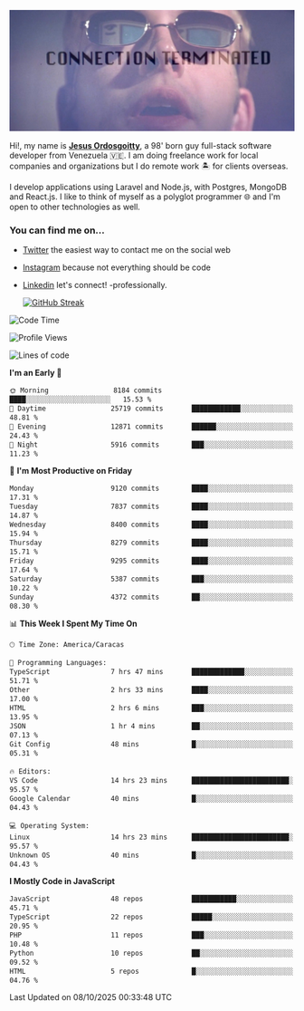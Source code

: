 ![hackers movie reference](./disconnected.jpg)

Hi!, my name is [**Jesus Ordosgoitty**](https://jodaz.dev), a 98' born guy full-stack software developer from Venezuela 🇻🇪. I am doing freelance work for local companies and organizations but I do remote work 🏝️ for clients overseas. 

I develop applications using Laravel and Node.js, with Postgres, MongoDB and React.js. I like to think of myself as a polyglot programmer 🌐 and I'm open to other technologies as well.

### You can find me on...

- [Twitter](https://twitter.com/jodaz_) the easiest way to contact me on the social web
- [Instagram](https://instagram.com/jodaz_) because not everything should be code
- [Linkedin](https://linkedin.com/in/jodaz) let's connect! -professionally.


    [![GitHub Streak](https://streak-stats.demolab.com?user=jodaz&theme=tokyonight)](https://git.io/streak-stats)

<!--START_SECTION:waka-->
![Code Time](http://img.shields.io/badge/Code%20Time-11%2C393%20hrs%206%20mins-blue)

![Profile Views](http://img.shields.io/badge/Profile%20Views-0-blue)

![Lines of code](https://img.shields.io/badge/From%20Hello%20World%20I%27ve%20Written-83.9%20million%20lines%20of%20code-blue)

**I'm an Early 🐤** 

```text
🌞 Morning                8184 commits        ████░░░░░░░░░░░░░░░░░░░░░   15.53 % 
🌆 Daytime                25719 commits       ████████████░░░░░░░░░░░░░   48.81 % 
🌃 Evening                12871 commits       ██████░░░░░░░░░░░░░░░░░░░   24.43 % 
🌙 Night                  5916 commits        ███░░░░░░░░░░░░░░░░░░░░░░   11.23 % 
```
📅 **I'm Most Productive on Friday** 

```text
Monday                   9120 commits        ████░░░░░░░░░░░░░░░░░░░░░   17.31 % 
Tuesday                  7837 commits        ████░░░░░░░░░░░░░░░░░░░░░   14.87 % 
Wednesday                8400 commits        ████░░░░░░░░░░░░░░░░░░░░░   15.94 % 
Thursday                 8279 commits        ████░░░░░░░░░░░░░░░░░░░░░   15.71 % 
Friday                   9295 commits        ████░░░░░░░░░░░░░░░░░░░░░   17.64 % 
Saturday                 5387 commits        ███░░░░░░░░░░░░░░░░░░░░░░   10.22 % 
Sunday                   4372 commits        ██░░░░░░░░░░░░░░░░░░░░░░░   08.30 % 
```


📊 **This Week I Spent My Time On** 

```text
🕑︎ Time Zone: America/Caracas

💬 Programming Languages: 
TypeScript               7 hrs 47 mins       █████████████░░░░░░░░░░░░   51.71 % 
Other                    2 hrs 33 mins       ████░░░░░░░░░░░░░░░░░░░░░   17.00 % 
HTML                     2 hrs 6 mins        ███░░░░░░░░░░░░░░░░░░░░░░   13.95 % 
JSON                     1 hr 4 mins         ██░░░░░░░░░░░░░░░░░░░░░░░   07.13 % 
Git Config               48 mins             █░░░░░░░░░░░░░░░░░░░░░░░░   05.31 % 

🔥 Editors: 
VS Code                  14 hrs 23 mins      ████████████████████████░   95.57 % 
Google Calendar          40 mins             █░░░░░░░░░░░░░░░░░░░░░░░░   04.43 % 

💻 Operating System: 
Linux                    14 hrs 23 mins      ████████████████████████░   95.57 % 
Unknown OS               40 mins             █░░░░░░░░░░░░░░░░░░░░░░░░   04.43 % 
```

**I Mostly Code in JavaScript** 

```text
JavaScript               48 repos            ███████████░░░░░░░░░░░░░░   45.71 % 
TypeScript               22 repos            █████░░░░░░░░░░░░░░░░░░░░   20.95 % 
PHP                      11 repos            ███░░░░░░░░░░░░░░░░░░░░░░   10.48 % 
Python                   10 repos            ██░░░░░░░░░░░░░░░░░░░░░░░   09.52 % 
HTML                     5 repos             █░░░░░░░░░░░░░░░░░░░░░░░░   04.76 % 
```




 Last Updated on 08/10/2025 00:33:48 UTC
<!--END_SECTION:waka-->
